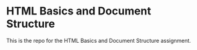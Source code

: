 # HTML Basics and Document Structure
This is the repo for the HTML Basics and Document Structure assignment.